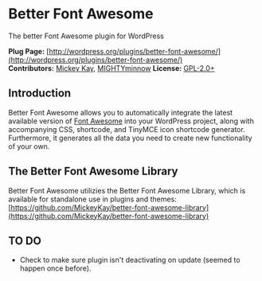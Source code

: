# Better Font Awesome #

The better Font Awesome plugin for WordPress

__Plug Page:__ [http://wordpress.org/plugins/better-font-awesome/](http://wordpress.org/plugins/better-font-awesome/)  
__Contributors:__ [Mickey Kay](http://profiles.wordpress.org/mcguive7/), [MIGHTYminnow](http://profiles.wordpress.org/mightyminnow/)
__License:__ [GPL-2.0+](http://www.gnu.org/licenses/gpl-2.0.html)  

## Introduction ##
Better Font Awesome allows you to automatically integrate the latest available version of [Font Awesome](http://fontawesome.io/) into your WordPress project, along with accompanying CSS, shortcode, and TinyMCE icon shortcode generator. Furthermore, it generates all the data you need to create new functionality of your own.

## The Better Font Awesome Library ##
Better Font Awesome utilizies the Better Font Awesome Library, which is available for standalone use in plugins and themes: [https://github.com/MickeyKay/better-font-awesome-library](https://github.com/MickeyKay/better-font-awesome-library)

## TO DO ##
* Check to make sure plugin isn't deactivating on update (seemed to happen once before).

